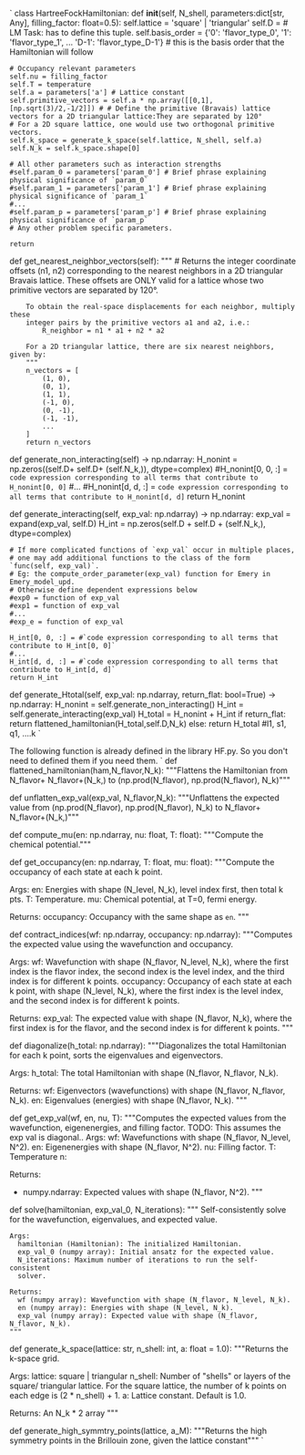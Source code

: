 `
class HartreeFockHamiltonian:
  def __init__(self, N_shell, parameters:dict[str, Any], filling_factor: float=0.5):
    self.lattice = 'square' | 'triangular'
    self.D = # LM Task: has to define this tuple.
    self.basis_order = {'0': 'flavor_type_0', '1': 'flavor_type_1', ... 'D-1': 'flavor_type_D-1'}
    # this is the basis order that the Hamiltonian will follow

    # Occupancy relevant parameters
    self.nu = filling_factor
    self.T = temperature
    self.a = parameters['a'] # Lattice constant
    self.primitive_vectors = self.a * np.array([[0,1],[np.sqrt(3)/2,-1/2]]) # # Define the primitive (Bravais) lattice vectors for a 2D triangular lattice:They are separated by 120°
    # For a 2D square lattice, one would use two orthogonal primitive vectors.
    self.k_space = generate_k_space(self.lattice, N_shell, self.a)
    self.N_k = self.k_space.shape[0]

    # All other parameters such as interaction strengths
    #self.param_0 = parameters['param_0'] # Brief phrase explaining physical significance of `param_0`
    #self.param_1 = parameters['param_1'] # Brief phrase explaining physical significance of `param_1`
    #...
    #self.param_p = parameters['param_p'] # Brief phrase explaining physical significance of `param_p`
    # Any other problem specific parameters.

    return

   def get_nearest_neighbor_vectors(self):
        """
        # Returns the integer coordinate offsets (n1, n2) corresponding to the 
        nearest neighbors in a 2D triangular Bravais lattice. These offsets are ONLY
        valid for a lattice whose two primitive vectors are separated by 120°.

        To obtain the real-space displacements for each neighbor, multiply these 
        integer pairs by the primitive vectors a1 and a2, i.e.:
            R_neighbor = n1 * a1 + n2 * a2

        For a 2D triangular lattice, there are six nearest neighbors, given by:
        """
        n_vectors = [
            (1, 0),
            (0, 1),
            (1, 1),
            (-1, 0),
            (0, -1),
            (-1, -1),
            ...
        ]
        return n_vectors
    

  def generate_non_interacting(self) -> np.ndarray:
    H_nonint = np.zeros((self.D+ self.D+ (self.N_k,)), dtype=complex)
    #H_nonint[0, 0, :] = `code expression corresponding to all terms that contribute to H_nonint[0, 0]`
    #...
    #H_nonint[d, d, :] = `code expression corresponding to all terms that contribute to H_nonint[d, d]`
    return H_nonint

  def generate_interacting(self, exp_val: np.ndarray) -> np.ndarray:
    exp_val = expand(exp_val, self.D)
    H_int = np.zeros(self.D + self.D + (self.N_k,), dtype=complex)

    # If more complicated functions of `exp_val` occur in multiple places,
    # one may add additional functions to the class of the form `func(self, exp_val)`.
    # Eg: the compute_order_parameter(exp_val) function for Emery in Emery_model_upd.
    # Otherwise define dependent expressions below
    #exp0 = function of exp_val
    #exp1 = function of exp_val
    #...
    #exp_e = function of exp_val

    H_int[0, 0, :] = #`code expression corresponding to all terms that contribute to H_int[0, 0]`
    #...
    H_int[d, d, :] = #`code expression corresponding to all terms that contribute to H_int[d, d]`
    return H_int

  def generate_Htotal(self, exp_val: np.ndarray, return_flat: bool=True) -> np.ndarray:
    H_nonint = self.generate_non_interacting()
    H_int = self.generate_interacting(exp_val)
    H_total = H_nonint + H_int
    if return_flat:
      return flattened_hamiltonian(H_total,self.D,N_k)
    else:
      return H_total #l1, s1, q1, ....k
`

The following function is already defined in the library HF.py. So you don't need to defined them if you need them.
`
def flattened_hamiltonian(ham,N_flavor,N_k):
  """Flattens the Hamiltonian from N_flavor+ N_flavor+(N_k,) to (np.prod(N_flavor), np.prod(N_flavor), N_k)"""
  
def unflatten_exp_val(exp_val, N_flavor,N_k):
  """Unflattens the expected value from (np.prod(N_flavor), np.prod(N_flavor), N_k) to N_flavor+ N_flavor+(N_k,)"""


def compute_mu(en: np.ndarray, nu: float, T: float):
  """Compute the chemical potential."""

def get_occupancy(en: np.ndarray, T: float, mu: float):
  """Compute the occupancy of each state at each k point.

  Args:
    en: Energies with shape (N_level, N_k), level index first, then total k pts.
    T: Temperature.
    mu: Chemical potential, at T=0, fermi energy.

  Returns:
    occupancy: Occupancy with the same shape as `en`.
  """

def contract_indices(wf: np.ndarray, occupancy: np.ndarray):
  """Computes the expected value using the wavefunction and occupancy.

  Args:
    wf: Wavefunction with shape (N_flavor, N_level, N_k), where the first
      index is the flavor index, the second index is the level index, and the
      third index is for different k points.
    occupancy: Occupancy of each state at each k point, with shape (N_level,
      N_k), where the first index is the level index, and the second index is
      for different k points.

  Returns:
    exp_val: The expected value with shape (N_flavor, N_k), where the first
    index is for the flavor,
            and the second index is for different k points.
  """

def diagonalize(h_total: np.ndarray):
  """Diagonalizes the total Hamiltonian for each k point, sorts the eigenvalues and eigenvectors.

  Args:
    h_total: The total Hamiltonian with shape (N_flavor, N_flavor, N_k).

  Returns:
    wf: Eigenvectors (wavefunctions) with shape (N_flavor, N_flavor, N_k).
    en: Eigenvalues (energies) with shape (N_flavor, N_k).
  """

def get_exp_val(wf, en, nu, T):
  """Computes the expected values from the wavefunction, eigenenergies, and filling factor.
  TODO: This assumes the exp val is diagonal..
  Args:
    wf: Wavefunctions with shape (N_flavor, N_level, N^2).
    en: Eigenenergies with shape (N_flavor, N^2).
    nu: Filling factor.
    T: Temperature
    n:

  Returns:
  - numpy.ndarray: Expected values with shape (N_flavor, N^2).
  """

def solve(hamiltonian, exp_val_0, N_iterations):
    """
    Self-consistently solve for the wavefunction, eigenvalues, and expected value.

    Args:
      hamiltonian (Hamiltonian): The initialized Hamiltonian.
      exp_val_0 (numpy array): Initial ansatz for the expected value.
      N_iterations: Maximum number of iterations to run the self-consistent
      solver.

    Returns:
      wf (numpy array): Wavefunction with shape (N_flavor, N_level, N_k).
      en (numpy array): Energies with shape (N_level, N_k).
      exp_val (numpy array): Expected value with shape (N_flavor, N_flavor, N_k).
    """

def generate_k_space(lattice: str, n_shell: int, a: float = 1.0):
  """Returns the k-space grid.

  Args:
    lattice: square | triangular
    n_shell: Number of "shells" or layers of the square/ triangular lattice. For
      the square lattice, the number of k points on each edge is (2 * n_shell) +
      1.
    a: Lattice constant. Default is 1.0.

  Returns:
    An N_k * 2 array
  """

def generate_high_symmtry_points(lattice, a_M):
      """Returns the high symmetry points in the Brillouin zone, given the lattice constant"""
  `